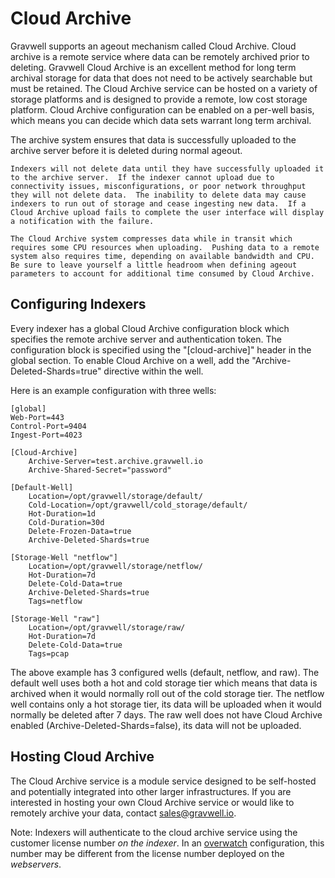 # Cloud Archive

Gravwell supports an ageout mechanism called Cloud Archive.  Cloud archive is a remote service where data can be remotely archived prior to deleting.  Gravwell Cloud Archive is an excellent method for long term archival storage for data that does not need to be actively searchable but must be retained.  The Cloud Archive service can be hosted on a variety of storage platforms and is designed to provide a remote, low cost storage platform.  Cloud Archive configuration can be enabled on a per-well basis, which means you can decide which data sets warrant long term archival.

The archive system ensures that data is successfully uploaded to the archive server before it is deleted during normal ageout.

```{attention}
Indexers will not delete data until they have successfully uploaded it to the archive server.  If the indexer cannot upload due to connectivity issues, misconfigurations, or poor network throughput they will not delete data.  The inability to delete data may cause indexers to run out of storage and cease ingesting new data.  If a Cloud Archive upload fails to complete the user interface will display a notification with the failure.
```

```{attention}
The Cloud Archive system compresses data while in transit which requires some CPU resources when uploading.  Pushing data to a remote system also requires time, depending on available bandwidth and CPU.  Be sure to leave yourself a little headroom when defining ageout parameters to account for additional time consumed by Cloud Archive.
```

## Configuring Indexers

Every indexer has a global Cloud Archive configuration block which specifies the remote archive server and authentication token. The configuration block is specified using the "[cloud-archive]" header in the global section.  To enable Cloud Archive on a well, add the "Archive-Deleted-Shards=true" directive within the well.

Here is an example configuration with three wells:

```
[global]
Web-Port=443
Control-Port=9404
Ingest-Port=4023

[Cloud-Archive]
	Archive-Server=test.archive.gravwell.io
	Archive-Shared-Secret="password"

[Default-Well]
	Location=/opt/gravwell/storage/default/
	Cold-Location=/opt/gravwell/cold_storage/default/
	Hot-Duration=1d
	Cold-Duration=30d
	Delete-Frozen-Data=true
	Archive-Deleted-Shards=true

[Storage-Well "netflow"]
	Location=/opt/gravwell/storage/netflow/
	Hot-Duration=7d
	Delete-Cold-Data=true
	Archive-Deleted-Shards=true
	Tags=netflow

[Storage-Well "raw"]
	Location=/opt/gravwell/storage/raw/
	Hot-Duration=7d
	Delete-Cold-Data=true
	Tags=pcap
```

The above example has 3 configured wells (default, netflow, and raw).  The default well uses both a hot and cold storage tier which means that data is archived when it would normally roll out of the cold storage tier.  The netflow well contains only a hot storage tier, its data will be uploaded when it would normally be deleted after 7 days.  The raw well does not have Cloud Archive enabled (Archive-Deleted-Shards=false), its data will not be uploaded.

## Hosting Cloud Archive

The Cloud Archive service is a module service designed to be self-hosted and potentially integrated into other larger infrastructures.  If you are interested in hosting your own Cloud Archive service or would like to remotely archive your data, contact sales@gravwell.io.

Note: Indexers will authenticate to the cloud archive service using the customer license number *on the indexer*. In an [overwatch](/distributed/overwatch) configuration, this number may be different from the license number deployed on the *webservers*.
